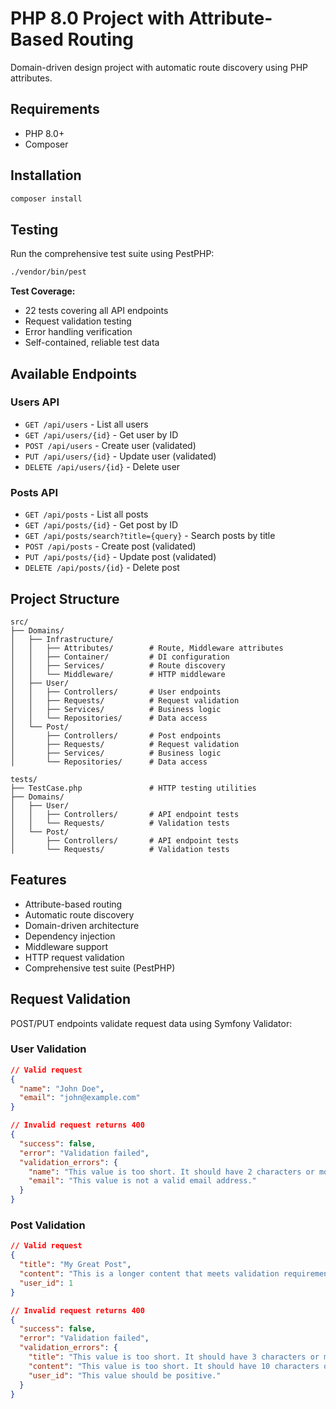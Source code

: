 # PHP 8.0 Project with Attribute-Based Routing

Domain-driven design project with automatic route discovery using PHP attributes.

## Requirements

- PHP 8.0+
- Composer

## Installation

```bash
composer install
```

## Testing

Run the comprehensive test suite using PestPHP:

```bash
./vendor/bin/pest
```

**Test Coverage:**
- 22 tests covering all API endpoints
- Request validation testing
- Error handling verification
- Self-contained, reliable test data

## Available Endpoints

### Users API
- `GET /api/users` - List all users
- `GET /api/users/{id}` - Get user by ID
- `POST /api/users` - Create user (validated)
- `PUT /api/users/{id}` - Update user (validated)
- `DELETE /api/users/{id}` - Delete user

### Posts API
- `GET /api/posts` - List all posts
- `GET /api/posts/{id}` - Get post by ID
- `GET /api/posts/search?title={query}` - Search posts by title
- `POST /api/posts` - Create post (validated)
- `PUT /api/posts/{id}` - Update post (validated)
- `DELETE /api/posts/{id}` - Delete post

## Project Structure

```
src/
├── Domains/
│   ├── Infrastructure/
│   │   ├── Attributes/        # Route, Middleware attributes
│   │   ├── Container/         # DI configuration
│   │   ├── Services/          # Route discovery
│   │   └── Middleware/        # HTTP middleware
│   ├── User/
│   │   ├── Controllers/       # User endpoints
│   │   ├── Requests/          # Request validation
│   │   ├── Services/          # Business logic
│   │   └── Repositories/      # Data access
│   └── Post/
│       ├── Controllers/       # Post endpoints
│       ├── Requests/          # Request validation
│       ├── Services/          # Business logic
│       └── Repositories/      # Data access

tests/
├── TestCase.php               # HTTP testing utilities
├── Domains/
│   ├── User/
│   │   ├── Controllers/       # API endpoint tests
│   │   └── Requests/          # Validation tests
│   └── Post/
│       ├── Controllers/       # API endpoint tests
│       └── Requests/          # Validation tests
```

## Features

- Attribute-based routing
- Automatic route discovery
- Domain-driven architecture
- Dependency injection
- Middleware support
- HTTP request validation
- Comprehensive test suite (PestPHP)

## Request Validation

POST/PUT endpoints validate request data using Symfony Validator:

### User Validation
```json
// Valid request
{
  "name": "John Doe",
  "email": "john@example.com"
}

// Invalid request returns 400
{
  "success": false,
  "error": "Validation failed",
  "validation_errors": {
    "name": "This value is too short. It should have 2 characters or more.",
    "email": "This value is not a valid email address."
  }
}
```

### Post Validation
```json
// Valid request
{
  "title": "My Great Post",
  "content": "This is a longer content that meets validation requirements",
  "user_id": 1
}

// Invalid request returns 400
{
  "success": false,
  "error": "Validation failed",
  "validation_errors": {
    "title": "This value is too short. It should have 3 characters or more.",
    "content": "This value is too short. It should have 10 characters or more.",
    "user_id": "This value should be positive."
  }
}
```
